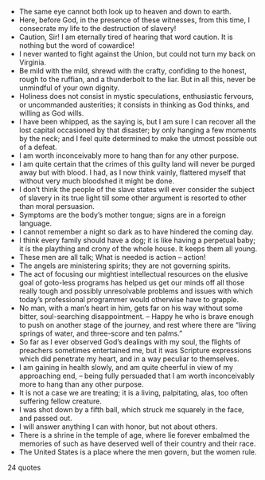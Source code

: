  - The same eye cannot both look up to heaven and down to earth.
 - Here, before God, in the presence of these witnesses, from this time, I consecrate my life to the destruction of slavery!
 - Caution, Sir! I am eternally tired of hearing that word caution. It is nothing but the word of cowardice!
 - I never wanted to fight against the Union, but could not turn my back on Virginia.
 - Be mild with the mild, shrewd with the crafty, confiding to the honest, rough to the ruffian, and a thunderbolt to the liar. But in all this, never be unmindful of your own dignity.
 - Holiness does not consist in mystic speculations, enthusiastic fervours, or uncommanded austerities; it consists in thinking as God thinks, and willing as God wills.
 - I have been whipped, as the saying is, but I am sure I can recover all the lost capital occasioned by that disaster; by only hanging a few moments by the neck; and I feel quite determined to make the utmost possible out of a defeat.
 - I am worth inconceivably more to hang than for any other purpose.
 - I am quite certain that the crimes of this guilty land will never be purged away but with blood. I had, as I now think vainly, flattered myself that without very much bloodshed it might be done.
 - I don’t think the people of the slave states will ever consider the subject of slavery in its true light till some other argument is resorted to other than moral persuasion.
 - Symptoms are the body’s mother tongue; signs are in a foreign language.
 - I cannot remember a night so dark as to have hindered the coming day.
 - I think every family should have a dog; it is like having a perpetual baby; it is the plaything and crony of the whole house. It keeps them all young.
 - These men are all talk; What is needed is action – action!
 - The angels are ministering spirits; they are not governing spirits.
 - The act of focusing our mightiest intellectual resources on the elusive goal of goto-less programs has helped us get our minds off all those really tough and possibly unresolvable problems and issues with which today’s professional programmer would otherwise have to grapple.
 - No man, with a man’s heart in him, gets far on his way without some bitter, soul-searching disappointment. – Happy he who is brave enough to push on another stage of the journey, and rest where there are “living springs of water, and three-score and ten palms.”
 - So far as I ever observed God’s dealings with my soul, the flights of preachers sometimes entertained me, but it was Scripture expressions which did penetrate my heart, and in a way peculiar to themselves.
 - I am gaining in health slowly, and am quite cheerful in view of my approaching end, – being fully persuaded that I am worth inconceivably more to hang than any other purpose.
 - It is not a case we are treating; it is a living, palpitating, alas, too often suffering fellow creature.
 - I was shot down by a fifth ball, which struck me squarely in the face, and passed out.
 - I will answer anything I can with honor, but not about others.
 - There is a shrine in the temple of age, where lie forever embalmed the memories of such as have deserved well of their country and their race.
 - The United States is a place where the men govern, but the women rule.

24 quotes